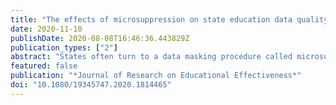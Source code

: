 ```yaml
---
title: "The effects of microsuppression on state education data quality"
date: 2020-11-10
publishDate: 2020-08-08T16:46:36.443829Z
publication_types: ["2"]
abstract: "States often turn to a data masking procedure called microsuppression in order to reduce the risk of disclosing student records when sharing data with external researchers. This process removes records deemed to have high risk for disclosure should they be released. However, this process can lead to analyses that differ from those conducted on the complete (unmasked) data, especially if the records that are released reflect different types of students than those that are suppressed. This paper assesses the extent to which microsuppression can bias parameter estimates, and finds that while marginal test score means tend to be preserved in the masked data, conditional means for subgroups can exhibit bias as large as 0.3 standard deviations."
featured: false
publication: "*Journal of Research on Educational Effectiveness*"
doi: "10.1080/19345747.2020.1814465"
---
```



